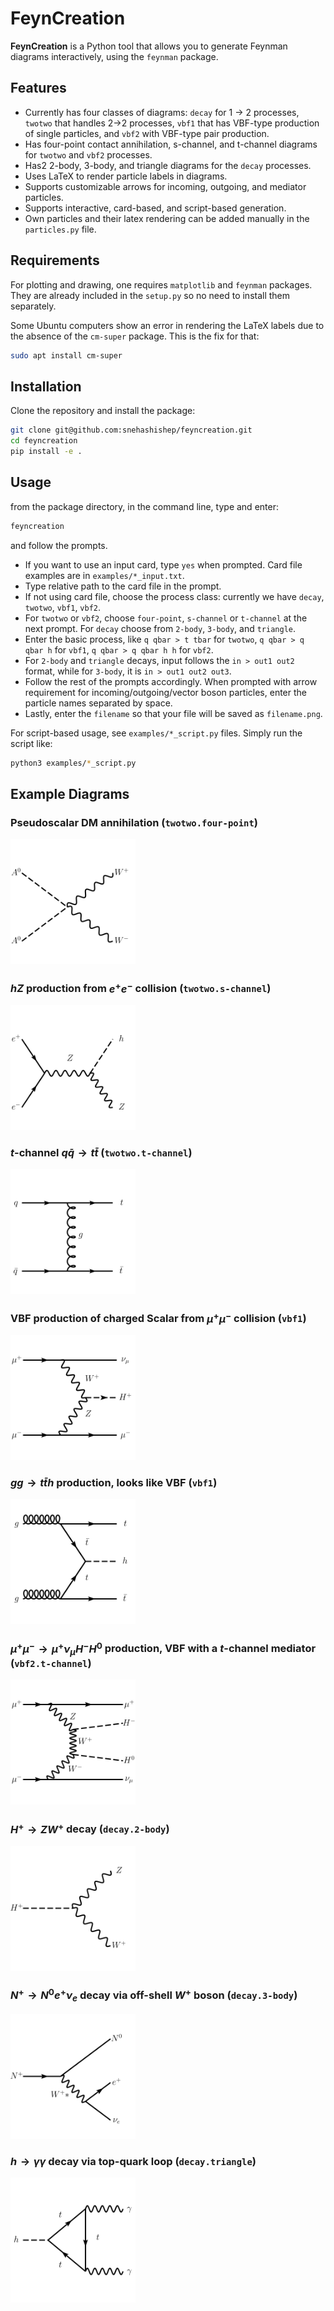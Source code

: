 # FeynCreation

**FeynCreation** is a Python tool that allows you to generate Feynman diagrams interactively, using the `feynman` package.

## Features

- Currently has four classes of diagrams: `decay` for 1 -> 2 processes, `twotwo` that handles 2->2 processes, `vbf1` that has VBF-type production of single particles, and `vbf2` with VBF-type pair production.
- Has four-point contact annihilation, s-channel, and t-channel diagrams for `twotwo` and `vbf2` processes.
- Has2 2-body, 3-body, and triangle diagrams for the `decay` processes.
- Uses LaTeX to render particle labels in diagrams.
- Supports customizable arrows for incoming, outgoing, and mediator particles.
- Supports interactive, card-based, and script-based generation.
- Own particles and their latex rendering can be added manually in the `particles.py` file.

## Requirements

For plotting and drawing, one requires `matplotlib` and `feynman` packages. They are already included in the `setup.py` so no need to install them separately.

Some Ubuntu computers show an error in rendering the LaTeX labels due to the absence of the `cm-super` package. This is the fix for that:
```bash
sudo apt install cm-super
```

## Installation

Clone the repository and install the package:

```bash
git clone git@github.com:snehashishep/feyncreation.git
cd feyncreation
pip install -e .
```

## Usage

from the package directory, in the command line, type and enter:

```bash
feyncreation
```

and follow the prompts.

- If you want to use an input card, type `yes` when prompted. Card file examples are in `examples/*_input.txt`.
- Type relative path to the card file in the prompt.
- If not using card file, choose the process class: currently we have `decay`, `twotwo`, `vbf1`, `vbf2`.
- For `twotwo` or `vbf2`, choose `four-point`, `s-channel` or `t-channel` at the next prompt. For `decay` choose from `2-body`, `3-body`, and `triangle`.
- Enter the basic process, like `q qbar > t tbar` for `twotwo`, `q qbar > q qbar h` for `vbf1`, `q qbar > q qbar h h` for `vbf2`.
- For `2-body` and `triangle` decays, input follows the `in > out1 out2` format, while for `3-body`, it is `in > out1 out2 out3`.
- Follow the rest of the prompts accordingly. When prompted with arrow requirement for incoming/outgoing/vector boson particles, enter the particle names separated by space.
- Lastly, enter the `filename` so that your file will be saved as `filename.png`.

For script-based usage, see `examples/*_script.py` files. Simply run the script like:

```bash
python3 examples/*_script.py
```

## Example Diagrams

### Pseudoscalar DM annihilation (`twotwo.four-point`)
<img src="examples/dm_annihilation.png" alt="four-point" width="200"/>

### $hZ$ production from $e^+ e^-$ collision (`twotwo.s-channel`)
<img src="examples/ee_hz_schannel.png" alt="s-channel" width="200"/>

### $t$-channel $q\bar{q}\to t\bar{t}$ (`twotwo.t-channel`)
<img src="examples/qq_tt_tchannel.png" alt="t-channel" width="200"/>

### VBF production of charged Scalar from $\mu^+ \mu^-$ collision (`vbf1`)
<img src="examples/vbf_mupmun_munuhp.png" alt="VBF" width="200"/>

### $gg \to t\bar{t}h$ production, looks like VBF (`vbf1`)
<img src="examples/gg_tth.png" alt="VBFlike" width="200"/> 

### $\mu^+ \mu^- \to \mu^+ \nu_\mu H^- H^0$ production, VBF with a $t$-channel mediator (`vbf2.t-channel`)
<img src="examples/vbf_hph0_mucol.png" alt="VBF2" width="200"/> 

### $H^+ \to Z W^+$ decay (`decay.2-body`)
<img src="examples/hpzw.png" alt="VBFlike" width="200"/> 

### $N^+ \to N^0 e^+ \nu_e$ decay via off-shell $W^+$ boson (`decay.3-body`)
<img src="examples/npdecay.png" alt="VBFlike" width="200"/>

### $h \to \gamma \gamma$ decay via top-quark loop (`decay.triangle`)
<img src="examples/haa-tloop.png" alt="VBFlike" width="200"/>  
